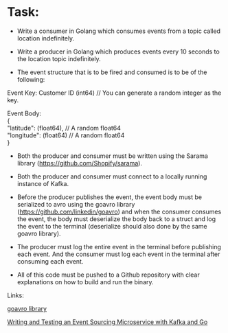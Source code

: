 # Task:

- Write a consumer in Golang which consumes events from a topic called location indefinitely.

- Write a producer in Golang which produces events every 10 seconds to the location topic indefinitely.

- The event structure that is to be fired and consumed is to be of the following:

Event Key: Customer ID (int64) // You can generate a random integer as the key.<br>

Event Body:<br>
{<br>
       "latitude": (float64), // A random float64<br>
       "longitude": (float64) // A random float64<br>
}<br>

- Both the producer and consumer must be written using the Sarama library (https://github.com/Shopify/sarama).

- Both the producer and consumer must connect to a locally running instance of Kafka.

- Before the producer publishes the event, the event body must be serialized to avro using the goavro library (https://github.com/linkedin/goavro) and when the consumer consumes the event, the body must deserialize the body back to a struct and log the event to the terminal (deserialize should also done by the same goavro library).

- The producer must log the entire event in the terminal before publishing each event. And the consumer must log each event in the terminal after consuming each event.

- All of this code must be pushed to a Github repository with clear explanations on how to build and run the binary.



Links:

[goavro library](github.com/linkedin/goavro)

[Writing and Testing an Event Sourcing Microservice with Kafka and Go](https://semaphoreci.com/community/tutorials/writing-and-testing-an-event-sourcing-microservice-with-kafka-and-go)
